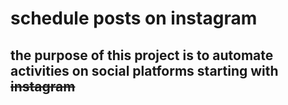 # schedule posts on instagram

## the purpose of this project is to automate activities on social platforms starting with ~~instagram~~
